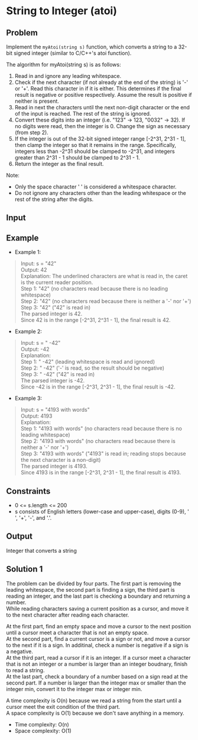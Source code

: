 # String to Integer (atoi)

## Problem

Implement the `myAtoi(string s)` function, which converts a string to a 32-bit signed integer (similar to C/C++'s atoi function).

The algorithm for myAtoi(string s) is as follows:

1. Read in and ignore any leading whitespace.
2. Check if the next character (if not already at the end of the string) is '-' or '+'. Read this character in if it is either. This determines if the final result is negative or positive respectively. Assume the result is positive if neither is present.
3. Read in next the characters until the next non-digit character or the end of the input is reached. The rest of the string is ignored.
4. Convert these digits into an integer (i.e. "123" -> 123, "0032" -> 32). If no digits were read, then the integer is 0. Change the sign as necessary (from step 2).
5. If the integer is out of the 32-bit signed integer range [-2^31, 2^31 - 1], then clamp the integer so that it remains in the range. Specifically, integers less than -2^31 should be clamped to -2^31, and integers greater than 2^31 - 1 should be clamped to 2^31 - 1.
6. Return the integer as the final result.

Note:

- Only the space character ' ' is considered a whitespace character.  
- Do not ignore any characters other than the leading whitespace or the rest of the string after the digits.

## Input

## Example

- Example 1:

>Input: s = "42"  
Output: 42  
Explanation: The underlined characters are what is read in, the caret is the current reader position.  
Step 1: "42" (no characters read because there is no leading whitespace)  
Step 2: "42" (no characters read because there is neither a '-' nor '+')  
Step 3: "42" ("42" is read in)  
The parsed integer is 42.  
Since 42 is in the range [-2^31, 2^31 - 1], the final result is 42.  

- Example 2:

>Input: s = "   -42"  
Output: -42  
Explanation:  
Step 1: "   -42" (leading whitespace is read and ignored)  
Step 2: "   -42" ('-' is read, so the result should be negative)  
Step 3: "   -42" ("42" is read in)  
The parsed integer is -42.  
Since -42 is in the range [-2^31, 2^31 - 1], the final result is -42.  

- Example 3:

>Input: s = "4193 with words"  
Output: 4193  
Explanation:  
Step 1: "4193 with words" (no characters read because there is no leading whitespace)  
Step 2: "4193 with words" (no characters read because there is neither a '-' nor '+')  
Step 3: "4193 with words" ("4193" is read in; reading stops because the next character is a non-digit)  
The parsed integer is 4193.  
Since 4193 is in the range [-2^31, 2^31 - 1], the final result is 4193.

## Constraints

- 0 <= s.length <= 200
- s consists of English letters (lower-case and upper-case), digits (0-9), ' ', '+', '-', and '.'.

## Output

Integer that converts a string

## Solution 1

The problem can be divided by four parts. The first part is removing the leading whitespace, the second part is finding a sign, the third part is reading an integer, and the last part is checking a boundary and returning a number.  
While reading characters saving a current position as a cursor, and move it to the next character after reading each character.  

At the first part, find an empty space and move a cursor to the next position until a cursor meet a character that is not an empty space.  
At the second part, find a current cursor is a sign or not, and move a cursor to the next if it is a sign. In additinal, check a number is negative if a sign is a negative.  
At the third part, read a cursor if it is an integer. If a cursor meet a character that is not an integer or a number is larger than an integer boudnary, finish to read a string.  
At the last part, check a boundary of a number based on a sign read at the second part. If a number is larger than the integer max or smaller than the integer min, convert it to the integer max or integer min.

A time complexity is O(n) because we read a string from the start until a cursor meet the exit condition of the third part.  
A space complexity is O(1) because we don't save anything in a memory.

- Time complexity: O(n)
- Space complexity: O(1)
